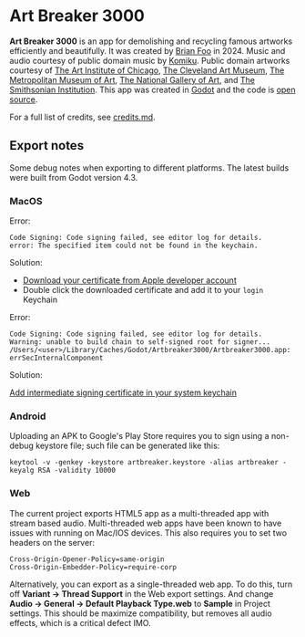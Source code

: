# Art Breaker 3000

**Art Breaker 3000** is an app for demolishing and recycling famous artworks efficiently and beautifully. It was created by [Brian Foo](https://brianfoo.com/) in 2024. Music and audio courtesy of public domain music by [Komiku](https://freemusicarchive.org/music/Komiku/). Public domain artworks courtesy of [The Art Institute of Chicago](https://www.artic.edu/), [The Cleveland Art Museum](https://www.clevelandart.org/), [The Metropolitan Museum of Art](https://www.metmuseum.org/), [The National Gallery of Art](https://www.nga.gov/), and [The Smithsonian Institution](https://www.si.edu/). This app was created in [Godot](https://godotengine.org/) and the code is [open source](https://github.com/beefoo/art-breaker-3000/blob/main/LICENSE).

For a full list of credits, see [credits.md](https://github.com/beefoo/art-breaker-3000/blob/main/credits.md).

## Export notes

Some debug notes when exporting to different platforms. The latest builds were built from Godot version 4.3.

### MacOS

Error:

```
Code Signing: Code signing failed, see editor log for details.
error: The specified item could not be found in the keychain.
```

Solution:

- [Download your certificate from Apple developer account](https://developer.apple.com/account/resources/certificates/list)
- Double click the downloaded certificate and add it to your `login` Keychain

Error:

```
Code Signing: Code signing failed, see editor log for details.
Warning: unable to build chain to self-signed root for signer...
/Users/<user>/Library/Caches/Godot/Artbreaker3000/Artbreaker3000.app: errSecInternalComponent
```

Solution:

[Add intermediate signing certificate in your system keychain](https://stackoverflow.com/a/66083449)

### Android

Uploading an APK to Google's Play Store requires you to sign using a non-debug keystore file; such file can be generated like this:

```
keytool -v -genkey -keystore artbreaker.keystore -alias artbreaker -keyalg RSA -validity 10000
```

### Web

The current project exports HTML5 app as a multi-threaded app with stream based audio. Multi-threaded web apps have been known to have issues with running on Mac/IOS devices. This also requires you to set two headers on the server:

```
Cross-Origin-Opener-Policy=same-origin
Cross-Origin-Embedder-Policy=require-corp
```

Alternatively, you can export as a single-threaded web app. To do this, turn off **Variant -> Thread Support** in the Web export settings. And change **Audio -> General -> Default Playback Type.web** to **Sample** in Project settings. This should be maximize compatibility, but removes all audio effects, which is a critical defect IMO.